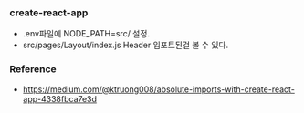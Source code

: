 ### create-react-app
- .env파일에 NODE_PATH=src/ 설정.
- src/pages/Layout/index.js Header 임포트된걸 볼 수 있다.

### Reference
- https://medium.com/@ktruong008/absolute-imports-with-create-react-app-4338fbca7e3d
